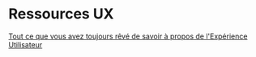 # Ressources UX

[Tout ce que vous avez toujours rêvé de savoir à propos de l'Expérience Utilisateur](https://github.com/UX-Studio-Nantes-PE/ressources-ux/wiki)
